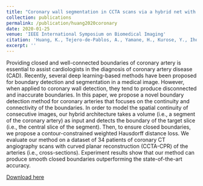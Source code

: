 ```yaml
---
title: "Coronary wall segmentation in CCTA scans via a hybrid net with contours regularization"
collection: publications
permalink: /publication/huang2020coronary
date: 2020-01-25
venue: 'IEEE International Symposium on Biomedical Imaging'
citation: 'Huang, K., Tejero-de-Pablos, A., Yamane, H., Kurose, Y., Iho, J., Tokunaga, Y., Horie, M., Nishizawa, K., Hayashi, Y., Koyama, Y., & Harada, T. (2020, April). Coronary Wall Segmentation in CCTA Scans via a Hybrid Net with Contours Regularization. In 2020 IEEE 17th International Symposium on Biomedical Imaging (ISBI) (pp. 1743-1747).'
excerpt: ''
---
```

Providing closed and well-connected boundaries of coronary artery is essential to assist cardiologists in the diagnosis of coronary artery disease (CAD). Recently, several deep learning-based methods have been proposed for boundary detection and segmentation in a medical image. However, when applied to coronary wall detection, they tend to produce disconnected and inaccurate boundaries. In this paper, we propose a novel boundary detection method for coronary arteries that focuses on the continuity and connectivity of the boundaries. In order to model the spatial continuity of consecutive images, our hybrid architecture takes a volume (i.e., a segment of the coronary artery) as input and detects the boundary of the target slice (i.e., the central slice of the segment). Then, to ensure closed boundaries, we propose a contour-constrained weighted Hausdorff distance loss. We evaluate our method on a dataset of 34 patients of coronary CT angiography scans with curved planar reconstruction (CCTA-CPR) of the arteries (i.e., cross-sections). Experiment results show that our method can produce smooth closed boundaries outperforming the state-of-the-art accuracy.

[Download here](https://arxiv.org/pdf/2002.12263.pdf)